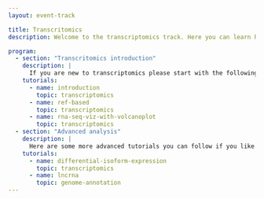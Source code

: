 ```yaml
---
layout: event-track

title: Transcritomics
description: Welcome to the transcriptomics track. Here you can learn how to map the raw RNA-seq sequencing data to a reference, preform an differential expression analysis, GO analysis. Further you can learn how to plot your processed data. Additionally you can also learn how to perform a differential Isofrom expression analysis, as well as how to annotate lncRNAs. If you want to learn more in the field of transciptomics please also have a look at the single cell track. 

program:
  - section: "Transcritomics introduction" 
    description: |
      If you are new to transcriptomics please start with the following tutorials. If you encounter any issue please ask us in this Slack channel.  
    tutorials:
      - name: introduction
        topic: transcriptomics
      - name: ref-based
        topic: transcriptomics
      - name: rna-seq-viz-with-volcanoplot
        topic: transcriptomics
  - section: "Advanced analysis" 
    description: |
      Here are some more advanced tutorials you can follow if you like. If you encounter any issue please ask us in this Slack channel.  
    tutorials:
      - name: differential-isoform-expression
        topic: transcriptomics
      - name: lncrna
        topic: genome-annotation
---
```

